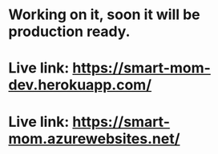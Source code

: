 <!-- # Video Chat Live Captioning

[![Remix on Glitch](https://img.shields.io/badge/Glitch-remix-blue?logo=glitch)](#remix-on-glitch)

This app aims to demonstrate how to use the Deepgram API's streaming endpoint
to transcribe voice to text in realtime in a small "Video Chat".

If you launched Glitch directly from a link in Deepgram Console, we have created and implemented a temporary API key for you named ‘video-chat-demo’. This key will expire in 8 hours. If you need to make immediate changes to this app’s access to your Deepgram ASR balance, you can do so by managing your Deepgram API keys in the Deepgram Console under Settings > API Keys.

Actions taken in Glitch are subject to [Glitch’s Terms of Service and Privacy Policy](https://glitch.com/legal).

## Prerequisites

You will need:

- A [free Deepgram account](https://console.deepgram.com/signup?utm_source=DEVREL&utm_medium=github&utm_content=video-chat)
- A Deepgram [API key](https://developers.deepgram.com/getting-started/create-api-key)

## Getting started

You can run this application by remixing it on Glitch or by running it on your local computer.

### Remix on Glitch

[Glitch](https://glitch.com/) comes with an online editor, so you'll have all the necessary tools to
explore your own application instance.

To remix this application on Glitch, go to the following URL:

```text
https://glitch.com/edit/#!/remix/dg-uc-video-chat
```

When accessing this URL in your browser, the project will be forked and deployed.

#### Configure the settings

Your application will need to know more about you before it can run successfully. Edit the environment variables (`.env`) to reflect the settings you want to use:

- `PORT`: The port on which you want to run the application. We generally set this to port 3000.
- `DG_KEY`: The API Key you created earlier in this tutorial.

Once these variables are set, the application should run automatically.

### Run on localhost

You can also run this project on your local computer. To do so, you will need
to clone the repository, configure the settings, install the dependencies, and
start the server.

#### Clone the repository

Either clone or download the repository to your local machine in a new directory:

```bash
# Clone this repo
git clone https://github.com/deepgram-devs/video-chat.git

# Move to the created directory
cd video-chat
```

#### Configure the settings

Your application will need to know more about you before it can run. Copy the
`.env-example` file into a new file named `.env`, and edit the new file to
reflect the settings you want to use:

- `PORT`: The port you wish to run the application on. Leaving this as port 3000
is acceptable.
- `DG_KEY`: The Deepgram API key you created earlier in this tutorial.

#### Install the dependencies

In the directory where you downloaded the code, run the following command to
bring in the dependencies needed for this project:

```bash
npm install
```

#### Start the server

Now that you have configured your application and put the dependencies in place, your application
is ready to go! Run it with:

```bash
npm start
```

## Development and contributing

Interested in contributing? We ❤️ pull requests!

To make sure our community is safe for all, be sure to review and agree to our
[Code of Conduct](./CODE_OF_CONDUCT.md). Then see the
[Contribution](./CONTRIBUTING.md) guidelines for more information.

## Getting help

We love to hear from you, so if you have questions, comments, or find a bug in the
project, let us know! You can either:

- [Open an issue](https://github.com/deepgram-devs/video-chat/issues/new) in this
repository
- Tweet at us! We're [@DeepgramDevs on Twitter](https://twitter.com/DeepgramDevs)

## Further reading

Check out the Developer Documentation at [https://developers.deepgram.com/](https://developers.deepgram.com/). -->

# Working on it, soon it will be production ready.

# Live link: https://smart-mom-dev.herokuapp.com/

# Live link: https://smart-mom.azurewebsites.net/
